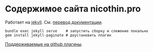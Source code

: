 # Содержимое сайта nicothin.pro

Работает на [jekyll](https://jekyllrb.com/). См. [перевод документации](http://prgssr.ru/documentation/).

```
bundle exec jekyll serve    # запустить сборку и слежение локально
gem install jekyll-paginate # доустановить плагин
```

[Поддерживаемые на github плагины](https://help.github.com/articles/adding-jekyll-plugins-to-a-github-pages-site/).

